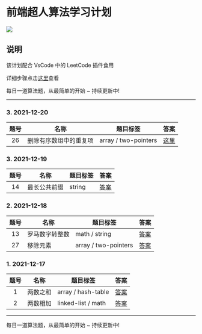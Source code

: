 # 前端超人算法学习计划

![](https://gitee.com/wangrongding/image-house/raw/master/images/202112190309136.gif)

## 说明

该计划配合 VsCode 中的 LeetCode 插件食用

详细步骤点击[这里](./VsCode-LeetCode.md)查看

每日一道算法题，从最简单的开始 ~ 持续更新中!

---

### 3. 2021-12-20

| 题号 | 名称                   | 题目标签             | 答案                                   |
| :--: | ---------------------- | -------------------- | -------------------------------------- |
|  26  | 删除有序数组中的重复项 | array / two-pointers | [这里](./26.删除有序数组中的重复项.js) |

### 3. 2021-12-19

| 题号 | 名称         | 题目标签 | 答案                         |
| :--: | ------------ | -------- | ---------------------------- |
|  14  | 最长公共前缀 | string   | [答案](./14.最长公共前缀.js) |

### 2. 2021-12-18

| 题号 | 名称           | 题目标签             | 答案                           |
| :--: | -------------- | -------------------- | ------------------------------ |
|  13  | 罗马数字转整数 | math / string        | [答案](./13.罗马数字转整数.js) |
|  27  | 移除元素       | array / two-pointers | [答案](./27.移除元素.js)       |

### 1. 2021-12-17

| 题号 | 名称     | 题目标签           | 答案                    |
| :--: | -------- | ------------------ | ----------------------- |
|  1   | 两数之和 | array / hash-table | [答案](./1.两数之和.js) |
|  2   | 两数相加 | linked-list / math | [答案](./2.两数相加.js) |

---

每日一道算法题，从最简单的开始 ~ 持续更新中!

